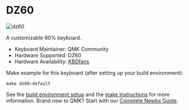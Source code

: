 # DZ60

![dz60](https://cdn.shopify.com/s/files/1/1473/3902/files/1_6525343b-ee62-47e8-882a-05e316136a3f.jpg?v=1501657073)

A customizable 60% keyboard.

* Keyboard Maintainer: QMK Community
* Hardware Supported: DZ60
* Hardware Availability: [KBDfans](https://kbdfans.myshopify.com/collections/pcb/products/dz60-60-pcb?variant=40971616717)

Make example for this keyboard (after setting up your build environment):

    make dz60:default

See the [build environment setup](https://docs.qmk.fm/#/getting_started_build_tools) and the [make instructions](https://docs.qmk.fm/#/getting_started_make_guide) for more information. Brand new to QMK? Start with our [Complete Newbs Guide](https://docs.qmk.fm/#/newbs).
